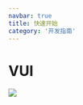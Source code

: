 ```yaml
---
navbar: true
title: 快速开始
category: '开发指南'
---
```


# VUI

![](https://www.jetbrains.com/webstorm/img/tour_img.png)






